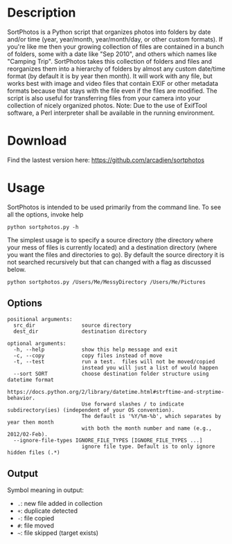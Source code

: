 
# Description

SortPhotos is a Python script that organizes photos into folders by date and/or time (year, year/month, year/month/day, or other custom formats).  If you're like me then your growing collection of files are contained in a bunch of folders, some with a date like "Sep 2010", and others which names like "Camping Trip".  SortPhotos takes this collection of folders and files and reorganizes them into a hierarchy of folders by almost any custom date/time format (by default it is by year then month).  It will work with any file, but works best with image and video files that contain EXIF or other metadata formats because that stays with the file even if the files are modified.  The script is also useful for transferring files from your camera into your collection of nicely organized photos.
Note: Due to the use of ExifTool software, a Perl interpreter shall be available in the running environment.

# Download
Find the lastest version here:
https://github.com/arcadien/sortphotos

# Usage

SortPhotos is intended to be used primarily from the command line.  To see all the options, invoke help

    python sortphotos.py -h

The simplest usage is to specify a source directory (the directory where your mess of files is currently located) and a destination directory (where you want the files and directories to go).  By default the source directory it is not searched recursively but that can changed with a flag as discussed below.

    python sortphotos.py /Users/Me/MessyDirectory /Users/Me/Pictures

## Options

```
positional arguments:
  src_dir               source directory
  dest_dir              destination directory

optional arguments:
  -h, --help            show this help message and exit
  -c, --copy            copy files instead of move
  -t, --test            run a test.  files will not be moved/copied
                        instead you will just a list of would happen
  --sort SORT           choose destination folder structure using datetime format 
                        https://docs.python.org/2/library/datetime.html#strftime-and-strptime-behavior. 
                        Use forward slashes / to indicate subdirectory(ies) (independent of your OS convention). 
                        The default is '%Y/%m-%b', which separates by year then month 
                        with both the month number and name (e.g., 2012/02-Feb).
  --ignore-file-types IGNORE_FILE_TYPES [IGNORE_FILE_TYPES ...]
                        ignore file type. Default is to only ignore hidden files (.*)
```

## Output 

Symbol meaning in output:
- `.`: new file added in collection
- `+`: duplicate detected
- `-`: file copied
- `#`: file moved
- `~`: file skipped (target exists)
